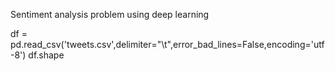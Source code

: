 Sentiment analysis problem using deep learning


df = pd.read_csv('tweets.csv',delimiter="\t",error_bad_lines=False,encoding='utf-8')
df.shape
